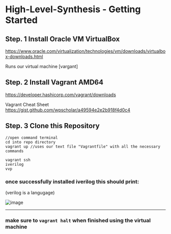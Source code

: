 # High-Level-Synthesis - Getting Started


## Step. 1 Install Oracle VM VirtualBox

https://www.oracle.com/virtualization/technologies/vm/downloads/virtualbox-downloads.html

Runs our virtual machine [vargant]


## Step. 2 Install Vagrant AMD64
https://developer.hashicorp.com/vagrant/downloads

Vagrant Cheat Sheet
https://gist.github.com/wpscholar/a49594e2e2b918f4d0c4



## Step. 3 Clone this Repository
```
//open command terminal
cd into repo directory
vagrant up //uses our text file "Vagrantfile" with all the necessary commands
```


```
vagrant ssh
iverilog
vvp
```


### once successfully installed iverilog  this should print:
(verilog is a langugage)

![image](https://user-images.githubusercontent.com/88512549/213801450-ac907747-8503-498d-9515-65f27b400782.png)


--------------------------------------
### make sure to ```vagrant halt``` when finished using the virtual machine
